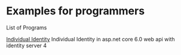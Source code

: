 # Examples for programmers
List of Programs

[Individual Identity](https://github.com/majid23/Individual-Identity)  Individual Identity in asp.net core 6.0 web api with identity server 4
